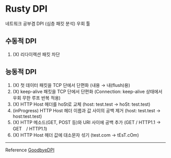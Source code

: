 # Rusty DPI
네트워크 공부겸 DPI (심층 패킷 분석) 우회 툴

## 수동적 DPI

1. (X) 리다이렉션 패킷 차단

## 능동적 DPI 

1. (X) 첫 데이터 패킷을 TCP 단에서 단편화 (내용 → 내(flush)용)
2. (X) keep-alive 패킷을 TCP 단에서 단편화 (Connection: keep-alive 상태에서 우회 무한 루프 반복 적용)
3. (X) HTTP Host 헤더를 hoSt로 교체 (host: test.test → hoSt: test.test)
4. (inProgress) HTTP Host 헤더 이름과 값 사이의 공백 제거 (host: test.test → host:test.test)
5. (X) HTTP 메소드(GET, POST 등)와 URI 사이에 공백 추가 (GET / HTTP1.1 → GET　/ HTTP1.1)
6. (X) HTTP Host 헤더 값에 대소문자 섞기 (test.com → tEsT.cOm)

---
Reference
[GoodbyeDPI](https://github.com/ValdikSS/GoodbyeDPI)
